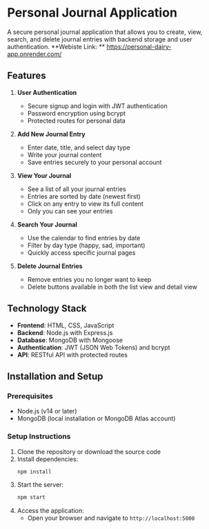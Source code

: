 # Personal Journal Application

A secure personal journal application that allows you to create, view, search, and delete journal entries with backend storage and user authentication.
**Webiste Link: ** https://personal-dairy-app.onrender.com/

## Features

1. **User Authentication**
   - Secure signup and login with JWT authentication
   - Password encryption using bcrypt
   - Protected routes for personal data

2. **Add New Journal Entry**
   - Enter date, title, and select day type
   - Write your journal content
   - Save entries securely to your personal account

3. **View Your Journal**
   - See a list of all your journal entries
   - Entries are sorted by date (newest first)
   - Click on any entry to view its full content
   - Only you can see your entries

4. **Search Your Journal**
   - Use the calendar to find entries by date
   - Filter by day type (happy, sad, important)
   - Quickly access specific journal pages

5. **Delete Journal Entries**
   - Remove entries you no longer want to keep
   - Delete buttons available in both the list view and detail view

## Technology Stack
- **Frontend**: HTML, CSS, JavaScript
- **Backend**: Node.js with Express.js
- **Database**: MongoDB with Mongoose
- **Authentication**: JWT (JSON Web Tokens) and bcrypt
- **API**: RESTful API with protected routes

## Installation and Setup

### Prerequisites
- Node.js (v14 or later)
- MongoDB (local installation or MongoDB Atlas account)

### Setup Instructions
1. Clone the repository or download the source code
2. Install dependencies:
   ```bash
   npm install
   ```
3. Start the server:
   ```bash
   npm start
   ```
4. Access the application:
   - Open your browser and navigate to `http://localhost:5000`
